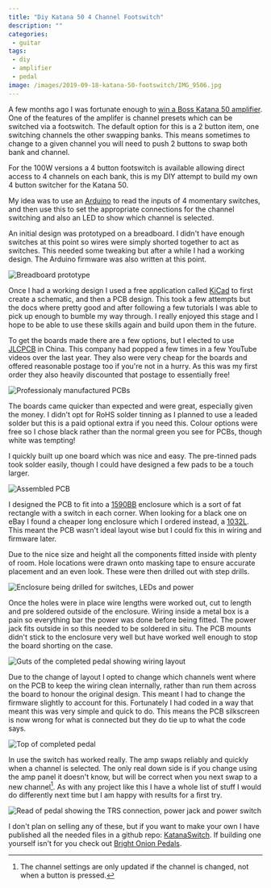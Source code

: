 ```yaml
---
title: "Diy Katana 50 4 Channel Footswitch"
description: ""
categories:
 - guitar
tags:
 - diy
 - amplifier
 - pedal
image: /images/2019-09-18-katana-50-footswitch/IMG_9506.jpg
---
```

A few months ago I was fortunate enough to [win a Boss Katana 50 amplifier][amdi].  One of the features of the amplifer is channel presets which can be switched via a footswitch.  The default option for this is a 2 button item, one switching channels the other swapping banks.  This means sometimes to change to a given channel you will need to push 2 buttons to swap both bank and channel.

For the 100W versions a 4 button footswitch is available allowing direct access to 4 channels on each bank, this is my DIY attempt to build my own 4 button switcher for the Katana 50.

My idea was to use an [Arduino] to read the inputs of 4 momentary switches, and then use this to set the appropriate connections for the channel switching and also an LED to show which channel is selected.

An initial design was prototyped on a breadboard.  I didn't have enough switches at this point so wires were simply shorted together to act as switches.  This needed some tweaking but after a while I had a working design.  The Arduino firmware was also written at this point.

<img class="padded center"
		alt="Breadboard prototype"
		src="/images/2019-09-18-katana-50-footswitch/IMG_9266.jpg"
	  srcset="/images/2019-09-18-katana-50-footswitch/IMG_9266.jpg 1x, /images/2019-09-18-katana-50-footswitch/IMG_9266-2x.jpg 2x" />

Once I had a working design I used a free application called [KiCad] to first create a schematic, and then a PCB design.  This took a few attempts but the docs where pretty good and after following a few tutorials I was able to pick up enough to bumble my way through.  I really enjoyed this stage and I hope to be able to use these skills again and build upon them in the future.

<!-- more -->

To get the boards made there are a few options, but I elected to use [JLCPCB][jlcpcb] in China.  This company had popped a few times in a few YouTube videos over the last year.  They also were very cheap for the boards and offered reasonable postage too if you're not in a hurry.  As this was my first order they also heavily discounted that postage to essentially free!

<img class="padded center"
		alt="Professionaly manufactured PCBs"
		src="/images/2019-09-18-katana-50-footswitch/IMG_9425.jpg"
	  srcset="/images/2019-09-18-katana-50-footswitch/IMG_9425.jpg 1x, /images/2019-09-18-katana-50-footswitch/IMG_9425-2x.jpg 2x" />

The boards came quicker than expected and were great, especially given the money.  I didn't opt for RoHS solder tinning as I planned to use a leaded solder but this is a paid optional extra if you need this.  Colour options were free so I chose black rather than the normal green you see for PCBs, though white was tempting!

I quickly built up one board which was nice and easy.  The pre-tinned pads took solder easily, though I could have designed a few pads to be a touch larger.

<img class="padded center"
		alt="Assembled PCB"
		src="/images/2019-09-18-katana-50-footswitch/IMG_9506.jpg"
	  srcset="/images/2019-09-18-katana-50-footswitch/IMG_9506.jpg 1x, /images/2019-09-18-katana-50-footswitch/IMG_9506.jpg 2x" />

I designed the PCB to fit into a [1590BB] enclosure which is a sort of fat rectangle with a switch in each corner.  When looking for a black one on eBay I found a cheaper long enclosure which I ordered instead, a [1032L].  This meant the PCB wasn't ideal layout wise but I could fix this in wiring and firmware later.

Due to the nice size and height all the components fitted inside with plenty of room. Hole locations were drawn onto masking tape to ensure accurate placement and an even look. These were then drilled out with step drills.

<img class="padded center"
		alt="Enclosure being drilled for switches, LEDs and power"
		src="/images/2019-09-18-katana-50-footswitch/IMG_9689.jpg"
	  srcset="/images/2019-09-18-katana-50-footswitch/IMG_9689.jpg 1x, /images/2019-09-18-katana-50-footswitch/IMG_9689-2x.jpg 2x" />

Once the holes were in place wire lengths were worked out, cut to length and pre soldered outside of the enclosure.  Wiring inside a metal box is a pain so everything bar the power was done before being fitted.  The power jack fits outside in so this needed to be soldered in situ.  The PCB mounts didn't stick to the enclosure very well but have worked well enough to stop the board shorting on the case.

<img class="padded center"
		alt="Guts of the completed pedal showing wiring layout"
		src="/images/2019-09-18-katana-50-footswitch/IMG_0117.jpg"
	  srcset="/images/2019-09-18-katana-50-footswitch/IMG_0117.jpg 1x, /images/2019-09-18-katana-50-footswitch/IMG_0117-2x.jpg 2x" />

Due to the change of layout I opted to change which channels went where on the PCB to keep the wiring clean internally, rather than run them across the board to honour the original design.  This meant I had to change the firmware slightly to account for this.  Fortunately I had coded in a way that meant this was very simple and quick to do.  This means the PCB silkscreen is now wrong for what is connected but they do tie up to what the code says.

<img class="padded center"
		alt="Top of completed pedal"
		src="/images/2019-09-18-katana-50-footswitch/IMG_0120.jpg"
	  srcset="/images/2019-09-18-katana-50-footswitch/IMG_0120.jpg 1x, /images/2019-09-18-katana-50-footswitch/IMG_0120-2x.jpg 2x" />

In use the switch has worked really.  The amp swaps reliably and quickly when a channel is selected.  The only real down side is if you change using the amp panel it doesn't know, but will be correct when you next swap to a new channel[^katana1].  As with any project like this I have a whole list of stuff I would do differently next time but I am happy with results for a first try.

<img class="padded center"
		alt="Read of pedal showing the TRS connection, power jack and power switch"
		src="/images/2019-09-18-katana-50-footswitch/IMG_0122.jpg"
	  srcset="/images/2019-09-18-katana-50-footswitch/IMG_0122.jpg 1x, /images/2019-09-18-katana-50-footswitch/IMG_0122-2x.jpg 2x" />

I don't plan on selling any of these, but if you want to make your own I have published all the needed files in a github repo: [KatanaSwitch][githubKatana].  If building one yourself isn't for you check out [Bright Onion Pedals][bop].

[arduino]: https://www.arduino.cc/
[KiCad]: http://kicad-pcb.org
[amdi]: /2019/07/04/andertonsmademedoit/
[jlcpcb]: https://jlcpcb.com
[1590BB]: http://www.hammondmfg.com/pdf/1590BB.pdf
[1032L]: http://www.timetravelaudio.co.uk/shop/components/enclosures/powder-coated-die-cast-aluminium-enclosures/
[githubKatana]: https://github.com/themaninthesuitcase/KatanaSwitch
[bop]: http://www.brightonion.co.uk/katana-preset-footswitch-v2/

[^katana1]: The channel settings are only updated if the channel is changed, not when a button is pressed.

